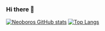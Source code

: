 ### Hi there 👋

[![Neoboros GitHub stats](https://github-readme-stats.vercel.app/api?username=Neoboros)](https://github.com/anuraghazra/github-readme-stats)
[![Top Langs](https://github-readme-stats.vercel.app/api/top-langs/?username=Neoboros&layout=compact)](https://github.com/anuraghazra/github-readme-stats)


